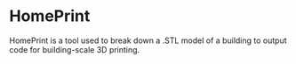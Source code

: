 HomePrint
=========

HomePrint is a tool used to break down a .STL model of a building to output code for building-scale 3D printing.